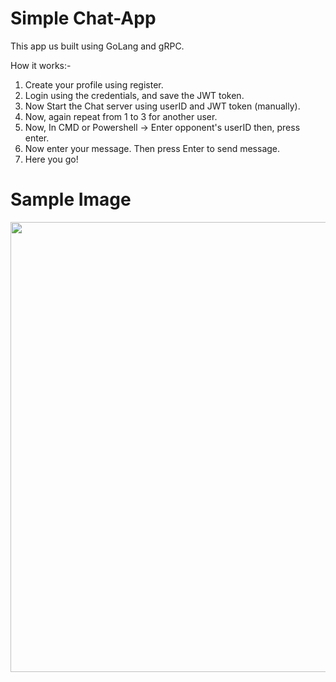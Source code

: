 # Simple Chat-App  
This app us built using GoLang and gRPC.  

How it works:-  
1. Create your profile using register.
2. Login using the credentials, and save the JWT token.
3. Now Start the Chat server using userID and JWT token (manually).
4. Now, again repeat from 1 to 3 for another user.
5. Now, In CMD or Powershell -> Enter opponent's userID then, press enter.
6. Now enter your message. Then press Enter to send message.
6. Here you go!

# Sample Image

<img src="https://github.com/user-attachments/assets/a22643c7-a709-418e-9fff-0382c033bb23" alt="" width = 720px/>